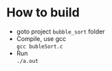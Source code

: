 # How to build
* goto project `bubble_sort` folder  
* Compile, use gcc  
```gcc bubleSort.c```  
* Run   
```./a.out```  



